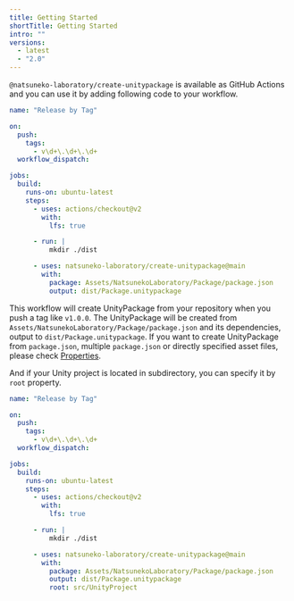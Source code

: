 ```yaml
---
title: Getting Started
shortTitle: Getting Started
intro: ""
versions:
  - latest
  - "2.0"
---
```


`@natsuneko-laboratory/create-unitypackage` is available as GitHub Actions and you can use it by adding following code to your workflow.

```yaml:.github/workflows/create-unitypackage.yml
name: "Release by Tag"

on:
  push:
    tags:
      - v\d+\.\d+\.\d+
  workflow_dispatch:

jobs:
  build:
    runs-on: ubuntu-latest
    steps:
      - uses: actions/checkout@v2
        with:
          lfs: true

      - run: |
          mkdir ./dist

      - uses: natsuneko-laboratory/create-unitypackage@main
        with:
          package: Assets/NatsunekoLaboratory/Package/package.json
          output: dist/Package.unitypackage
```

This workflow will create UnityPackage from your repository when you push a tag like `v1.0.0`.
The UnityPackage will be created from `Assets/NatsunekoLaboratory/Package/package.json` and its dependencies, output to `dist/Package.unitypackage`.
If you want to create UnityPackage from `package.json`, multiple `package.json` or directly specified asset files, please check [Properties](./properties).

And if your Unity project is located in subdirectory, you can specify it by `root` property.

```yaml:.github/workflows/create-unitypackage.yml
name: "Release by Tag"

on:
  push:
    tags:
      - v\d+\.\d+\.\d+
  workflow_dispatch:

jobs:
  build:
    runs-on: ubuntu-latest
    steps:
      - uses: actions/checkout@v2
        with:
          lfs: true

      - run: |
          mkdir ./dist

      - uses: natsuneko-laboratory/create-unitypackage@main
        with:
          package: Assets/NatsunekoLaboratory/Package/package.json
          output: dist/Package.unitypackage
          root: src/UnityProject
```
